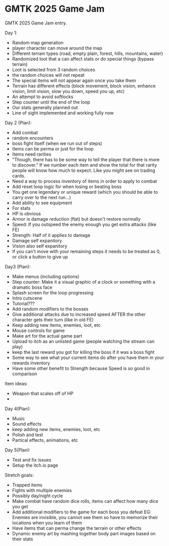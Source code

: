 # GMTK 2025 Game Jam
GMTK 2025 Game Jam entry.

Day 1:
- Random map generation
- player character can move around the map
- Different terrain types (road, empty plain, forest, hills, mountains, water)
- Randomized loot that a can affect stats or do special things
 (bypass terrain)
- Loot is selected from 3 random choices
- the random choices will not repeat
- The special items will not appear again once you take them
- Terrain has different effects (block movement, block vision, enhance vision, limit vision, slow you down, speed you up, etc)
- An attempt to avoid softlocks
- Step counter until the end of the loop
- Our stats generally planned out
- Line of sight implemented and working fully now

Day 2 (Plan):
- Add combat
 - random encounters
 - boss fight itself (when we run out of steps)
- Items can be perma or just for the loop
- Items need rarities
- "Though, there has to be some way to tell the player that there is more to discover." If we number each item and show the total for that rarity people will know how much to expect. Like you might see on trading cards.
- Need a way to process inventory of items in order to apply to combat
- Add reset loop logic for when losing or beating boss
- You get one legendary or unique reward (which you should be able to carry over to the next run...)
- Add ability to see equipment
- For stats
 - HP is obvious
 - Armor is damage reduction (flat) but doesn't restore normally
 - Speed: If you outspeed the enemy enough you get extra attacks (like FE)
 - Strength: Half of it applies to damage
 - Damage self expanitory
 - Vision also self expanitory
- If you can't move with your remaining steps it needs to be treated as 0, or click a button to give up

Day3 (Plan):
- Make menus (including options)
- Step counter: Make it a visual graphic of a clock or something with a dramatic boss face
- Splash screen for the loop progressing
- Intro cutscene
- Tutorial???
- Add random modifiers to the bosses
- Give additional attacks due to increased speed AFTER the other character gets their turn (like in old FE)
- Keep adding new items, enemies, loot, etc
- Mouse controls for game
- Make art for the actual game part
- Upload to itch as an unlisted game (people watching the stream can play)
- keep the last reward you got for killing the boss if it was a boss fight
- Some way to see what your current items do after you have them in your rewards inventory
- Have some other benefit to Strength because Speed is so good in comparison

Item ideas:
- Weapon that scales off of HP
- 


 Day 4(Plan):
- Music
- Sound effects
- keep adding new items, enemies, loot, etc
- Polish and test
 - Partical effects, animations, etc

Day 5(Plan):
- Test and fix issues
- Setup the itch.io page

Stretch goals:
- Trapped items
- Fights with multiple enemies
- Possibly day/night cycle
- Make combat have random dice rolls, items can affect how many dice you get
- Add additional modifiers to the game for each boss you defeat
	EG: Enemies are invisible, you cannot see them so have to memorize their locations when you learn of them
- Have items that can perma change the terrain or other effects
- Dynamic enemy art by mashing together body part images based on their stats
